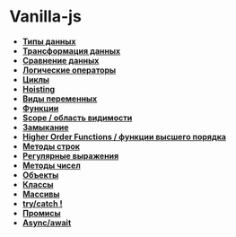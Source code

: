 # Vanilla-js

* **<a href="./pages/types/readme.md">Типы данных</a>**
* **<a href="./pages/transformation/readme.md">Трансформация данных</a>**
* **<a href="./pages/compare/readme.md">Сравнение данных</a>**
* **<a href="./pages/logic-operators/readme.md">Логические операторы</a>**
* **<a href="./pages/cycles/readme.md">Циклы</a>**
* **<a href="./pages/hoisting/readme.md">Hoisting</a>**
* **<a href="./pages/variables/readme.md">Виды переменных</a>**
* **<a href="./pages/functions/readme.md">Функции</a>**
* **<a href="./pages/scope/readme.md">Scope / область видимости</a>**
* **<a href="./pages/closure/readme.md">Замыкание</a>**
* **<a href="./pages/higher-order-functions/readme.md">Higher Order Functions / функции высшего порядка</a>**
* **<a href="./pages/string/readme.md">Методы строк</a>**
* **<a href="./pages/reg-exp/readme.md">Регулярные выражения</a>**
* **<a href="./pages/numbers/readme.md">Методы чисел</a>**
* **<a href="./pages/objects/readme.md">Объекты</a>**
* **<a href="./pages/classes/readme.md">Классы</a>**
* **<a href="./pages/array/readme.md">Массивы</a>**
* **<a href="./pages/try-catch/readme.md">try/catch !</a>**
* **<a href="./pages/promise/readme.md">Промисы</a>**
* **<a href="./pages/async-await/readme.md">Async/await</a>**
